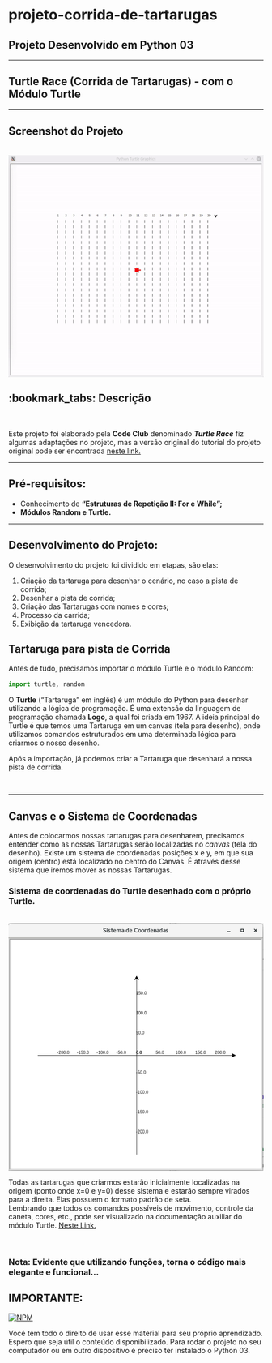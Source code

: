 # projeto-corrida-de-tartarugas

## Projeto Desenvolvido em Python 03

***

## Turtle Race (Corrida de Tartarugas) - com o Módulo Turtle

***

## Screenshot do Projeto

<br><img align="center" src="tela.gif" alt="logo do game snake no formato png"><br>


<h2>:bookmark_tabs: Descrição</h2>

<br><p>Este projeto foi elaborado pela <strong>Code Club</strong> denominado <em><strong>Turtle Race</strong></em> fiz algumas adaptações no projeto, mas a versão original do tutorial do projeto original pode ser encontrada <a href="https://codeclubprojects.org/" target="_blank">neste link.</a></p>

***

## Pré-requisitos:
* Conhecimento de <strong>“Estruturas de Repetição II: For e While”;</strong>
* <strong>Módulos Random e Turtle.</strong>

***
## Desenvolvimento do Projeto:
<p>O desenvolvimento do projeto foi dividido em etapas, são elas:</p>

1. Criação da tartaruga para desenhar o cenário, no caso a pista de corrida;
2. Desenhar a pista de corrida;
3. Criação das Tartarugas com nomes e cores;
4. Processo da carrida;
5. Exibição da tartaruga vencedora.

## Tartaruga para pista de Corrida
<p>Antes de tudo, precisamos importar o módulo Turtle e o módulo Random:</p>

```python
import turtle, random
```
<p>O <strong>Turtle</strong> (“Tartaruga” em inglês) é um módulo do Python para desenhar utilizando a lógica de programação. É uma extensão da linguagem de programação chamada <strong>Logo</strong>, a qual foi criada em 1967.
A ideia principal do Turtle é que temos uma Tartaruga em um canvas (tela para desenho), onde utilizamos comandos estruturados em uma determinada lógica para criarmos o nosso desenho.<br>

Após a importação, já podemos criar a Tartaruga que desenhará a nossa pista de corrida.</p><br>

***

## Canvas e o Sistema de Coordenadas

<p>Antes de colocarmos nossas tartarugas para desenharem, precisamos entender como as nossas Tartarugas serão localizadas no <em>canvas</em> (tela do desenho).
Existe um sistema de coordenadas posições x e y, em que sua origem (centro) está localizado no centro do Canvas. É através desse sistema que iremos mover as nossas Tartarugas.</p>

### Sistema de coordenadas do Turtle desenhado com o próprio Turtle.

<br><img align="center" src="grid.png" alt="logo do game snake no formato png"><br>

<p>Todas as tartarugas que criarmos estarão inicialmente localizadas na origem (ponto onde x=0 e y=0) desse sistema e estarão sempre virados para a direita. Elas possuem o formato padrão de seta.<br>
Lembrando que todos os comandos possíveis de movimento, controle da caneta, cores, etc., pode ser visualizado na documentação auxiliar do módulo Turtle.  <a href="https://medium.com/reflex%C3%A3o-computacional/m%C3%B3dulo-turtle-d8949db55008" target="_blank">Neste Link.</a></p><br>

### Nota: Evidente que utilizando funções, torna o código mais elegante e funcional... 

## IMPORTANTE:

 [![NPM](https://img.shields.io/npm/l/react)](https://github.com/RonaldoBento/projeto-corrida-de-tartarugas/blob/main/LICENSE) 

 
Você tem todo o direito de usar esse material para seu próprio aprendizado. Espero que seja útil o conteúdo disponibilizado. Para rodar o projeto no seu computador ou em outro dispositivo é preciso ter instalado o Python 03. 





